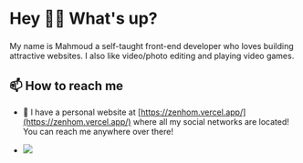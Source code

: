 <h1 align="left">Hey 🙋‍♂️ What's up?</h1>

###

<p align="left">My name is Mahmoud a self-taught front-end developer who loves building attractive websites. I also like video/photo editing and playing video games.</p>


<h2 align="left">📫 How to reach me</h2>

- 🔗 I have a personal website at [https://zenhom.vercel.app/](https://zenhom.vercel.app/) where all my social networks are located! You can reach me anywhere over there!

- <div align="left">
  <a href="https://www.linkedin.com/in/mahmoud-zenhom/" target="_blank">
    <img src="https://img.shields.io/badge/LinkedIn-0077B5?style=for-the-badge&logo=linkedin&logoColor=0e76a8&color=white">
  </a>
</div>

